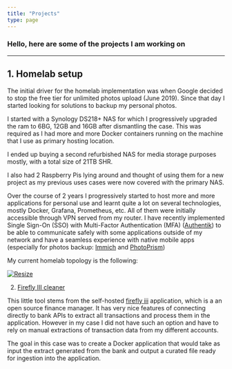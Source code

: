 ```yaml
---
title: "Projects"
type: page
---
```



### Hello, here are some of the projects I am working on

---------

## 1. Homelab setup

The initial driver for the homelab implementation was when Google decided to stop the free tier for unlimited photos upload (June 2019). Since that day I started looking for solutions to backup my personal photos.

I started with a Synology DS218+ NAS for which I progressively upgraded the ram to 6BG, 12GB and 16GB after dismantling the case. This was required as I had more and more Docker containers running on the machine that I use as primary hosting location.

I ended up buying a second refurbished NAS for media storage purposes mostly, with a total size of 21TB SHR. 

I also had 2 Raspberry Pis lying around and thought of using them for a new project as my previous uses cases were now covered with the primary NAS.

Over the course of 2 years I progressively started to host more and more applications for personal use and learnt quite a lot on several technologies, mostly Docker, Grafana, Prometheus, etc. All of them were initially accessible through VPN served from my router. I have recently implemented Single Sign-On (SSO) with Multi-Factor Authentication (MFA) ([Authentik](https://goauthentik.io/)) to be able to communicate safely with some applications outside of my network and have a seamless experience with native mobile apps (especially for photos backup: [Immich](https://immich.app/) and [PhotoPrism](https://www.photoprism.app/))

My current homelab topology is the following:

[//]:[![Resize](/images/homelab_topology.drawio.png)](https://viewer.diagrams.net/?tags=%7B%7D&highlight=000000&edit=_blank&layers=1&nav=1&title=homelab_topology#Uhttps%3A%2F%2Fraw.githubusercontent.com%2Fanjimene7%2Fhomelab_topology%2Fmain%2Fhomelab_topology)
[![Resize](/images/homelab_topology.drawio.png)](/images/homelab_topology.drawio.png)


2. [Firefly III cleaner](https://github.com/anjimene7/firefly)

This little tool stems from the self-hosted [firefly iii](https://www.firefly-iii.org/) application, which is a an open source finance manager. It has very nice features of connecting directly to bank APIs to extract all transactions and process them in the application. However in my case I did not have such an option and have to rely on manual extractions of transaction data from my different accounts.

The goal in this case was to create a Docker application that would take as input the extract generated from the bank and output a curated file ready for ingestion into the application. 
